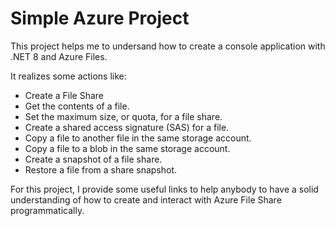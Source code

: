 # Simple Azure Project

This project helps me to undersand how to create a console application with .NET 8 and Azure Files.

It realizes some actions like:
+ Create a File Share
+ Get the contents of a file.
+ Set the maximum size, or quota, for a file share.
+ Create a shared access signature (SAS) for a file.
+ Copy a file to another file in the same storage account.
+ Copy a file to a blob in the same storage account.
+ Create a snapshot of a file share.
+ Restore a file from a share snapshot.

For this project, I provide some useful links to help anybody to have a solid understanding of how to create and interact with Azure File Share programmatically.